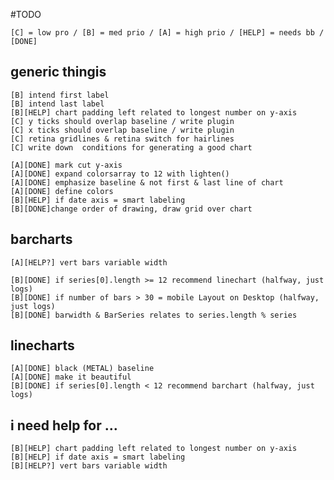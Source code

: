 #TODO

	[C] = low pro / [B] = med prio / [A] = high prio / [HELP] = needs bb / [DONE]

## generic thingis


	[B] intend first label
	[B] intend last label
	[B][HELP] chart padding left related to longest number on y-axis
	[C] y ticks should overlap baseline / write plugin
	[C] x ticks should overlap baseline / write plugin
	[C] retina gridlines & retina switch for hairlines 
	[C] write down  conditions for generating a good chart

	[A][DONE] mark cut y-axis
	[A][DONE] expand colorsarray to 12 with lighten()
	[A][DONE] emphasize baseline & not first & last line of chart
	[A][DONE] define colors
	[B][HELP] if date axis = smart labeling
	[B][DONE]change order of drawing, draw grid over chart


## barcharts

	[A][HELP?] vert bars variable width

	[B][DONE] if series[0].length >= 12 recommend linechart (halfway, just logs)
	[B][DONE] if number of bars > 30 = mobile Layout on Desktop (halfway, just logs)
	[B][DONE] barwidth & BarSeries relates to series.length % series


## linecharts

	[A][DONE] black (METAL) baseline
	[A][DONE] make it beautiful
	[B][DONE] if series[0].length < 12 recommend barchart (halfway, just logs)


## i need help for …

	[B][HELP] chart padding left related to longest number on y-axis
	[B][HELP] if date axis = smart labeling
	[B][HELP?] vert bars variable width

